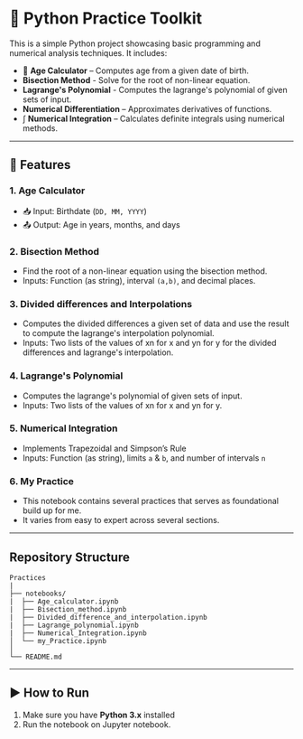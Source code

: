 # 🐍 Python Practice Toolkit

This is a simple Python project showcasing basic programming and numerical analysis techniques. It includes:

- 📆 **Age Calculator** – Computes age from a given date of birth.
- **Bisection Method** - Solve for the root of non-linear equation.
- **Lagrange's Polynomial** - Computes the lagrange's polynomial of given sets of input.
- **Numerical Differentiation** – Approximates derivatives of functions.
- ∫ **Numerical Integration** – Calculates definite integrals using numerical methods.

---

## 🚀 Features

### 1. Age Calculator
- 📥 Input: Birthdate (`DD, MM, YYYY`)  
- 📤 Output: Age in years, months, and days  

### 2. Bisection Method
- Find the root of a non-linear equation using the bisection method. 
- Inputs: Function (as string), interval `(a,b)`, and decimal places.

### 3. Divided differences and Interpolations
- Computes the divided differences a given set of data and use the result to compute the lagrange's interpolation polynomial.
- Inputs: Two lists of the values of xn for x and yn for y for the divided differences and lagrange's interpolation.

### 4. Lagrange's Polynomial
- Computes the lagrange's polynomial of given sets of input.
- Inputs: Two lists of the values of xn for x and yn for y.

### 5. Numerical Integration
- Implements Trapezoidal and Simpson’s Rule  
- Inputs: Function (as string), limits `a` & `b`, and number of intervals `n`  

### 6. My Practice
- This notebook contains several practices that serves as foundational build up for me.
- It varies from easy to expert across several sections. 
---

## Repository Structure 

```
Practices
|
├── notebooks/
|  ├── Age_calculator.ipynb
|  ├── Bisection_method.ipynb
|  ├── Divided_difference_and_interpolation.ipynb
|  ├── Lagrange_polynomial.ipynb
|  ├── Numerical_Integration.ipynb
│  └── my_Practice.ipynb
│
└── README.md
```
---

## ▶️ How to Run

1. Make sure you have **Python 3.x** installed  
2. Run the notebook on Jupyter notebook.
